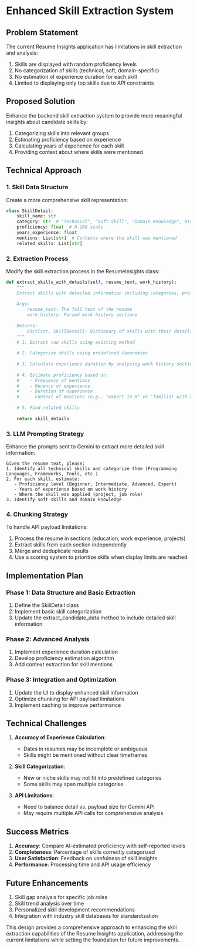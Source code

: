 # Enhanced Skill Extraction System

## Problem Statement
The current Resume Insights application has limitations in skill extraction and analysis:
1. Skills are displayed with random proficiency levels
2. No categorization of skills (technical, soft, domain-specific)
3. No estimation of experience duration for each skill
4. Limited to displaying only top skills due to API constraints

## Proposed Solution
Enhance the backend skill extraction system to provide more meaningful insights about candidate skills by:
1. Categorizing skills into relevant groups
2. Estimating proficiency based on experience
3. Calculating years of experience for each skill
4. Providing context about where skills were mentioned

## Technical Approach

### 1. Skill Data Structure
Create a more comprehensive skill representation:

```python
class SkillDetail:
    skill_name: str
    category: str  # "Technical", "Soft Skill", "Domain Knowledge", etc.
    proficiency: float  # 0-100 scale
    years_experience: float
    mentions: List[str]  # Contexts where the skill was mentioned
    related_skills: List[str]
```

### 2. Extraction Process
Modify the skill extraction process in the ResumeInsights class:

```python:/Users/luillyfe/Trae/resume-insights/resume_insights.py
def extract_skills_with_details(self, resume_text, work_history):
    """
    Extract skills with detailed information including categories, proficiency, and experience.
    
    Args:
        resume_text: The full text of the resume
        work_history: Parsed work history sections
        
    Returns:
        Dict[str, SkillDetail]: Dictionary of skills with their details
    """
    # 1. Extract raw skills using existing method
    
    # 2. Categorize skills using predefined taxonomies
    
    # 3. Calculate experience duration by analyzing work history sections
    
    # 4. Estimate proficiency based on:
    #    - Frequency of mentions
    #    - Recency of experience
    #    - Duration of experience
    #    - Context of mentions (e.g., "expert in X" vs "familiar with X")
    
    # 5. Find related skills
    
    return skill_details
```

### 3. LLM Prompting Strategy
Enhance the prompts sent to Gemini to extract more detailed skill information:

```
Given the resume text, please:
1. Identify all technical skills and categorize them (Programming Languages, Frameworks, Tools, etc.)
2. For each skill, estimate:
   - Proficiency level (Beginner, Intermediate, Advanced, Expert)
   - Years of experience based on work history
   - Where the skill was applied (project, job role)
3. Identify soft skills and domain knowledge
```

### 4. Chunking Strategy
To handle API payload limitations:
1. Process the resume in sections (education, work experience, projects)
2. Extract skills from each section independently
3. Merge and deduplicate results
4. Use a scoring system to prioritize skills when display limits are reached

## Implementation Plan

### Phase 1: Data Structure and Basic Extraction
1. Define the SkillDetail class
2. Implement basic skill categorization
3. Update the extract_candidate_data method to include detailed skill information

### Phase 2: Advanced Analysis
1. Implement experience duration calculation
2. Develop proficiency estimation algorithm
3. Add context extraction for skill mentions

### Phase 3: Integration and Optimization
1. Update the UI to display enhanced skill information
2. Optimize chunking for API payload limitations
3. Implement caching to improve performance

## Technical Challenges

1. **Accuracy of Experience Calculation**:
   - Dates in resumes may be incomplete or ambiguous
   - Skills might be mentioned without clear timeframes

2. **Skill Categorization**:
   - New or niche skills may not fit into predefined categories
   - Some skills may span multiple categories

3. **API Limitations**:
   - Need to balance detail vs. payload size for Gemini API
   - May require multiple API calls for comprehensive analysis

## Success Metrics

1. **Accuracy**: Compare AI-estimated proficiency with self-reported levels
2. **Completeness**: Percentage of skills correctly categorized
3. **User Satisfaction**: Feedback on usefulness of skill insights
4. **Performance**: Processing time and API usage efficiency

## Future Enhancements

1. Skill gap analysis for specific job roles
2. Skill trend analysis over time
3. Personalized skill development recommendations
4. Integration with industry skill databases for standardization

This design provides a comprehensive approach to enhancing the skill extraction capabilities of the Resume Insights application, addressing the current limitations while setting the foundation for future improvements.
